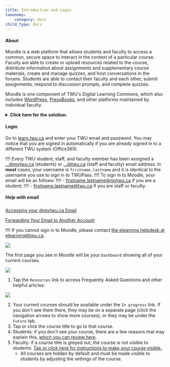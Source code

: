 ```yaml
---
title: Introduction and Login
taxonomy:
    category: docs
child_type: docs
---
```


#### About
Moodle is a web platform that allows students and faculty to access a common, secure space to interact in the context of a particular course. Faculty are able to create or upload resources related to the course, distribute information about assignments and supplementary course materials, create and manage quizzes, and host conversations in the forums. Students are able to contact their faculty and each other, submit assignments, respond to discussion prompts, and complete quizzes.

Moodle is one component of TWU's Digital Learning Commons, which also includes [WordPress](https://create.twu.ca), [PressBooks](https://books.twu.ca), and other platforms maintained by individual faculty.

<details>
  <summary><b>Click here for the solution.</b></summary>
    <p>The answer is to add a curved line shaped like an "S" (i.e., "SIX"). In writing, the problem looks simple, but you might want to try it aloud on a friend. There is a mental set that one must add a straight line and have some form of Roman numeral on the page.</p>
</details>

#### Login

Go to [learn.twu.ca](https://learn.twu.ca) and enter your TWU email and password. You may notice that you are signed in automatically if you are already signed in to a different TWU system (Office365).

!!!! Every TWU student, staff, and faculty member has been assigned a ...@mytwu.ca (students) or ...@twu.ca (staff and faculty) email address. In ***most*** cases, your username is `firstname.lastname` and it is identical to the username you use to sign in to TWUPass.
!!!! To sign in to Moodle, your email will be as follows:
!!!! - firstname.lastname@mytwu.ca if you are a student;
!!!! - firstname.lastname@twu.ca if you are staff or faculty.

##### Help with email

<a class="embedly-card" data-card-controls="0" href="https://trinitywestern.teamdynamix.com/TDClient/1904/Portal/KB/ArticleDet?ID=25042">Accessing your @mytwu.ca Email</a>
<script async src="//cdn.embedly.com/widgets/platform.js" charset="UTF-8"></script>

<a class="embedly-card" data-card-controls="0" href="https://trinitywestern.teamdynamix.com/TDClient/1904/Portal/KB/ArticleDet?ID=15573">Forwarding Your Email to Another Account</a>
<script async src="//cdn.embedly.com/widgets/platform.js" charset="UTF-8"></script>

!!!! If you cannot sign in to Moodle, please contact [the elearning helpdesk at elearning@twu.ca](mailto:elearning@twu.ca).


![](sign-in-1.png)


The first page you see in Moodle will be your `Dashboard` showing all of your current courses.

![](dashboard-1.png)
1. Tap the `Resources` link to access Frequently Asked Questions and other helpful articles.

![](dashboard-2.png)

2. Your current courses should be available under the `In progress` link. If you don't see them there, they may be on a separate page (click the navigation arrows to show more courses), or they may be under the `Future` tab.
3. Tap or click the course title to go to that course.
4. Students: if you don't see your course, there are a few reasons that may explain this, [which you can review here](https://create.twu.ca/help/moodle/basics/course-not-showing).
4. Faculty: if a course title is greyed out, the course is not visible to students. [Tap or click here for instructions to make your course visible.](https://create.twu.ca/help/moodle/faculty/show-hide).
   - All courses are hidden by default and must be made visible to students by adjusting the settings of the course.

